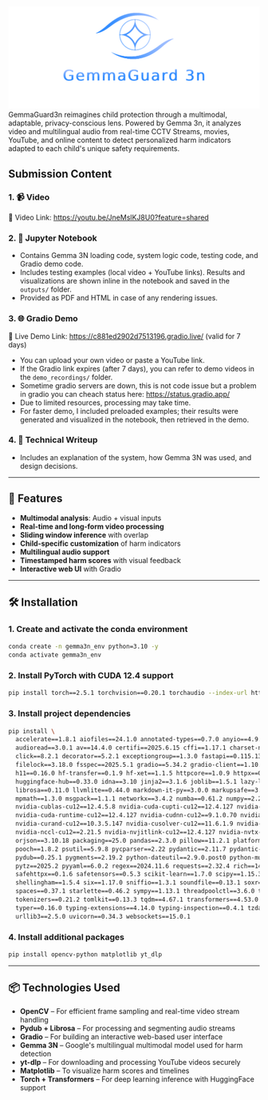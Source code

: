 ![alt text](https://github.com/amalsu0/GemmaGuard3n/blob/main/GemmaGuard3n_Logo.png "Logo")
GemmaGuard3n reimagines child protection through a multimodal, adaptable, privacy-conscious lens. Powered by Gemma 3n, it analyzes video and multilingual audio from real-time CCTV Streams, movies, YouTube, and online content to detect personalized harm indicators adapted to each child's unique safety requirements.

## Submission Content

### 1. 📹 Video
🔗 Video Link: https://youtu.be/JneMslKJ8U0?feature=shared
### 2. 📓 Jupyter Notebook
- Contains Gemma 3N loading code, system logic code, testing code, and Gradio demo code.
- Includes testing examples (local video + YouTube links). Results and visualizations are shown inline in the notebook and saved in the `outputs/` folder.
- Provided as PDF and HTML in case of any rendering issues.
### 3. 🌐 Gradio Demo
🔗 Live Demo Link: https://c881ed2902d7513196.gradio.live/ (valid for 7 days)
- You can upload your own video or paste a YouTube link.
- If the Gradio link expires (after 7 days), you can refer to demo videos in the `demo_recordings/` folder.
- Sometime gradio servers are down, this is not code issue but a problem in gradio you can cheach status here: https://status.gradio.app/
- Due to limited resources, processing may take time.
- For faster demo, I included preloaded examples; their results were generated and visualized in the notebook, then retrieved in the demo.
### 4. 📄 Technical Writeup
- Includes an explanation of the system, how Gemma 3N was used, and design decisions.


---

## 🚀 Features
- **Multimodal analysis**: Audio + visual inputs
- **Real-time and long-form video processing**
- **Sliding window inference** with overlap
- **Child-specific customization** of harm indicators
- **Multilingual audio support**
- **Timestamped harm scores** with visual feedback
- **Interactive web UI** with Gradio

---

## 🛠️ Installation

### 1. Create and activate the conda environment
```bash
conda create -n gemma3n_env python=3.10 -y
conda activate gemma3n_env
```

### 2. Install PyTorch with CUDA 12.4 support
```bash
pip install torch==2.5.1 torchvision==0.20.1 torchaudio --index-url https://download.pytorch.org/whl/cu124
```

### 3. Install project dependencies
```bash
pip install \
  accelerate==1.8.1 aiofiles==24.1.0 annotated-types==0.7.0 anyio==4.9.0 \
  audioread==3.0.1 av==14.4.0 certifi==2025.6.15 cffi==1.17.1 charset-normalizer==3.4.2 \
  click==8.2.1 decorator==5.2.1 exceptiongroup==1.3.0 fastapi==0.115.13 ffmpy==0.6.0 \
  filelock==3.18.0 fsspec==2025.5.1 gradio==5.34.2 gradio-client==1.10.3 groovy==0.1.2 \
  h11==0.16.0 hf-transfer==0.1.9 hf-xet==1.1.5 httpcore==1.0.9 httpx==0.28.1 \
  huggingface-hub==0.33.0 idna==3.10 jinja2==3.1.6 joblib==1.5.1 lazy-loader==0.4 \
  librosa==0.11.0 llvmlite==0.44.0 markdown-it-py==3.0.0 markupsafe==3.0.2 mdurl==0.1.2 \
  mpmath==1.3.0 msgpack==1.1.1 networkx==3.4.2 numba==0.61.2 numpy==2.2.6 \
  nvidia-cublas-cu12==12.4.5.8 nvidia-cuda-cupti-cu12==12.4.127 nvidia-cuda-nvrtc-cu12==12.4.127 \
  nvidia-cuda-runtime-cu12==12.4.127 nvidia-cudnn-cu12==9.1.0.70 nvidia-cufft-cu12==11.2.1.3 \
  nvidia-curand-cu12==10.3.5.147 nvidia-cusolver-cu12==11.6.1.9 nvidia-cusparse-cu12==12.3.1.170 \
  nvidia-nccl-cu12==2.21.5 nvidia-nvjitlink-cu12==12.4.127 nvidia-nvtx-cu12==12.4.127 \
  orjson==3.10.18 packaging==25.0 pandas==2.3.0 pillow==11.2.1 platformdirs==4.3.8 \
  pooch==1.8.2 psutil==5.9.8 pycparser==2.22 pydantic==2.11.7 pydantic-core==2.33.2 \
  pydub==0.25.1 pygments==2.19.2 python-dateutil==2.9.0.post0 python-multipart==0.0.20 \
  pytz==2025.2 pyyaml==6.0.2 regex==2024.11.6 requests==2.32.4 rich==14.0.0 ruff==0.12.0 \
  safehttpx==0.1.6 safetensors==0.5.3 scikit-learn==1.7.0 scipy==1.15.3 semantic-version==2.10.0 \
  shellingham==1.5.4 six==1.17.0 sniffio==1.3.1 soundfile==0.13.1 soxr==0.5.0.post1 \
  spaces==0.37.1 starlette==0.46.2 sympy==1.13.1 threadpoolctl==3.6.0 timm==1.0.16 \
  tokenizers==0.21.2 tomlkit==0.13.3 tqdm==4.67.1 transformers==4.53.0 triton==3.1.0 \
  typer==0.16.0 typing-extensions==4.14.0 typing-inspection==0.4.1 tzdata==2025.2 \
  urllib3==2.5.0 uvicorn==0.34.3 websockets==15.0.1
```

### 4. Install additional packages
```bash
pip install opencv-python matplotlib yt_dlp
```

---

## 📦 Technologies Used
- **OpenCV** – For efficient frame sampling and real-time video stream handling
- **Pydub + Librosa** – For processing and segmenting audio streams
- **Gradio** – For building an interactive web-based user interface
- **Gemma 3N** – Google's multilingual multimodal model used for harm detection
- **yt-dlp** – For downloading and processing YouTube videos securely
- **Matplotlib** – To visualize harm scores and timelines
- **Torch + Transformers** – For deep learning inference with HuggingFace support


